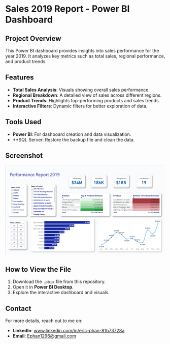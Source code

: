 # Sales 2019 Report - Power BI Dashboard

## Project Overview
This Power BI dashboard provides insights into sales performance for the year 2019. It analyzes key metrics such as total sales, regional performance, and product trends.

## Features
- **Total Sales Analysis**: Visuals showing overall sales performance.
- **Regional Breakdown**: A detailed view of sales across different regions.
- **Product Trends**: Highlights top-performing products and sales trends.
- **Interactive Filters**: Dynamic filters for better exploration of data.

## Tools Used
- **Power BI**: For dashboard creation and data visualization.
- **SQL Server: Restore the backup file and clean the data.


## Screenshot
![Dashboard Preview](Screenshots.png)

## How to View the File
1. Download the `.pbix` file from this repository.
2. Open it in **Power BI Desktop**.
3. Explore the interactive dashboard and visuals.

## Contact
For more details, reach out to me on:
- **LinkedIn**: www.linkedin.com/in/eric-phan-81b73728a
- **Email**: Ephan1296@gmail.com
